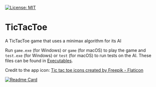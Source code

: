 [![License: MIT](https://img.shields.io/badge/License-MIT-yellow.svg)](https://opensource.org/licenses/MIT)
# TicTacToe
A TicTacToe game that uses a minimax algorithm for its AI

Run `game.exe` (for Windows) or `game` (for macOS) to play the game and `test.exe` (for Windows) or `test` (for macOS)
to run tests on the AI. These files can be found in [Executables](.\Executables).

Credit to the app icon: [Tic tac toe icons created by Freepik - Flaticon](https://www.flaticon.com/free-icons/tic-tac-toe) 

[![Readme Card](https://github-readme-stats.vercel.app/api/pin/?username=Shayan1503&repo=TicTacToe&theme=react)](https://github.com/Shayan1503/TicTacToe)